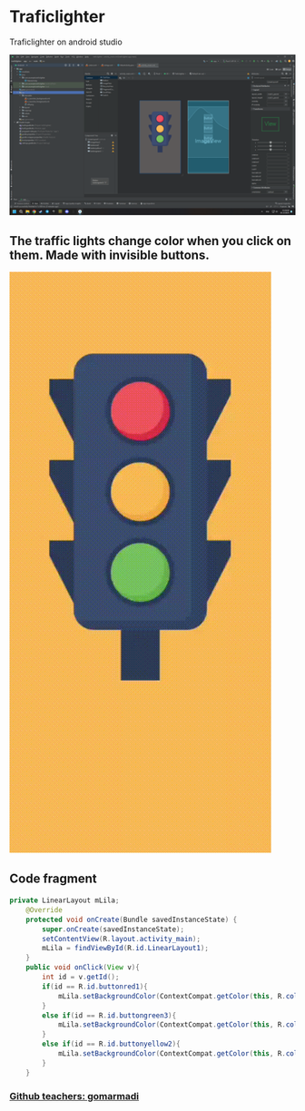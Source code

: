 # Traficlighter

Traficlighter on android studio

![Screenshot](https://github.com/neomitt/Traficlighter/blob/main/screen.png)

## The traffic lights change color when you click on them. Made with invisible buttons.

![Пример гифки](https://github.com/neomitt/Traficlighter/blob/main/video_2023-12-01_21-26-54%20(1).gif)

## Code fragment
```java
private LinearLayout mLila;
    @Override
    protected void onCreate(Bundle savedInstanceState) {
        super.onCreate(savedInstanceState);
        setContentView(R.layout.activity_main);
        mLila = findViewById(R.id.LinearLayout1);
    }
    public void onClick(View v){
        int id = v.getId();
        if(id == R.id.buttonred1){
            mLila.setBackgroundColor(ContextCompat.getColor(this, R.color.red));
        }
        else if(id == R.id.buttongreen3){
            mLila.setBackgroundColor(ContextCompat.getColor(this, R.color.green));
        }
        else if(id == R.id.buttonyellow2){
            mLila.setBackgroundColor(ContextCompat.getColor(this, R.color.yellow));
        }
    }
```
### [Github teachers: gomarmadi](https://github.com/gomarmadi)
